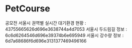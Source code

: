 # PetCourse
공모전
서울시 권역별 실시간 대기환경 현황 : 43755665626d696e3638744a4d7053
서울시 두드림길 정보 : 6c6d6264546d696e39374b6e695949
서울시 강수량 정보 : 6d7a68686f6d696e3131377469496166
